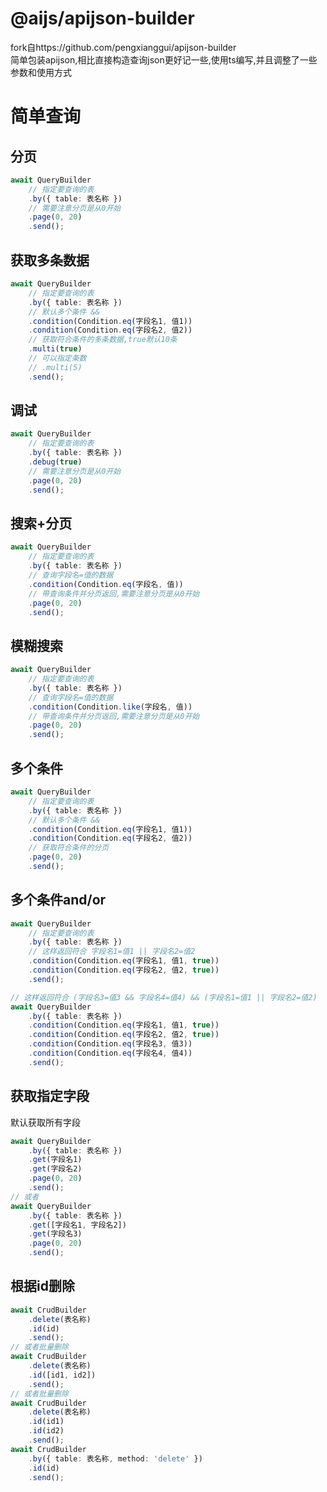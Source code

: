 # @aijs/apijson-builder

fork自https://github.com/pengxianggui/apijson-builder  
简单包装apijson,相比直接构造查询json更好记一些,使用ts编写,并且调整了一些参数和使用方式

# 简单查询

## 分页

```typescript
await QueryBuilder
    // 指定要查询的表
    .by({ table: 表名称 })
    // 需要注意分页是从0开始
    .page(0, 20)
    .send();
```

## 获取多条数据

```typescript
await QueryBuilder
    // 指定要查询的表
    .by({ table: 表名称 })
    // 默认多个条件 && 
    .condition(Condition.eq(字段名1, 值1))
    .condition(Condition.eq(字段名2, 值2))
    // 获取符合条件的多条数据,true默认10条
    .multi(true)
    // 可以指定条数
    // .multi(5)
    .send();
```

## 调试

```typescript
await QueryBuilder
    // 指定要查询的表
    .by({ table: 表名称 })
    .debug(true)
    // 需要注意分页是从0开始
    .page(0, 20)
    .send();
```

## 搜索+分页

```typescript
await QueryBuilder
    // 指定要查询的表
    .by({ table: 表名称 })
    // 查询字段名=值的数据
    .condition(Condition.eq(字段名, 值))
    // 带查询条件并分页返回,需要注意分页是从0开始
    .page(0, 20)
    .send();
```

## 模糊搜索

```typescript
await QueryBuilder
    // 指定要查询的表
    .by({ table: 表名称 })
    // 查询字段名=值的数据
    .condition(Condition.like(字段名, 值))
    // 带查询条件并分页返回,需要注意分页是从0开始
    .page(0, 20)
    .send();
```

## 多个条件

```typescript
await QueryBuilder
    // 指定要查询的表
    .by({ table: 表名称 })
    // 默认多个条件 && 
    .condition(Condition.eq(字段名1, 值1))
    .condition(Condition.eq(字段名2, 值2))
    // 获取符合条件的分页
    .page(0, 20)
    .send();
```

## 多个条件and/or

```typescript
await QueryBuilder
    // 指定要查询的表
    .by({ table: 表名称 })
    // 这样返回符合 字段名1=值1 || 字段名2=值2
    .condition(Condition.eq(字段名1, 值1, true))
    .condition(Condition.eq(字段名2, 值2, true))
    .send();

// 这样返回符合 (字段名3=值3 && 字段名4=值4) && (字段名1=值1 || 字段名2=值2)
await QueryBuilder
    .by({ table: 表名称 })
    .condition(Condition.eq(字段名1, 值1, true))
    .condition(Condition.eq(字段名2, 值2, true))
    .condition(Condition.eq(字段名3, 值3))
    .condition(Condition.eq(字段名4, 值4))
    .send();
```

## 获取指定字段

默认获取所有字段

```typescript
await QueryBuilder
    .by({ table: 表名称 })
    .get(字段名1)
    .get(字段名2)
    .page(0, 20)
    .send();
// 或者
await QueryBuilder
    .by({ table: 表名称 })
    .get([字段名1, 字段名2])
    .get(字段名3)
    .page(0, 20)
    .send();
```

## 根据id删除

```typescript
await CrudBuilder
    .delete(表名称)
    .id(id)
    .send();
// 或者批量删除
await CrudBuilder
    .delete(表名称)
    .id([id1, id2])
    .send();
// 或者批量删除
await CrudBuilder
    .delete(表名称)
    .id(id1)
    .id(id2)
    .send();
await CrudBuilder
    .by({ table: 表名称, method: 'delete' })
    .id(id)
    .send();
```
